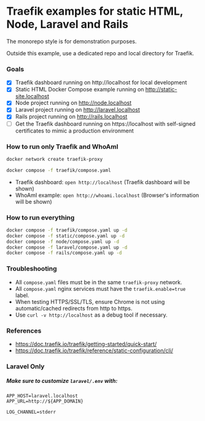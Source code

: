 # Traefik examples for static HTML, Node, Laravel and Rails

The monorepo style is for demonstration purposes.

Outside this example, use a dedicated repo and local directory for Traefik.

### Goals

- [x] Traefik dashboard running on http://localhost for local development
- [x] Static HTML Docker Compose example running on http://static-site.localhost
- [x] Node project running on http://node.localhost
- [x] Laravel project running on http://laravel.localhost
- [x] Rails project running on http://rails.localhost
- [ ] Get the Traefik dashboard running on https://localhost with self-signed certificates to mimic a production environment

### How to run only Traefik and WhoAmI

```sh
docker network create traefik-proxy
```

```sh
docker compose -f traefik/compose.yaml
```

* Traefik dashboard: `open http://localhost` (Traefik dashboard will be shown)
* WhoAmI example: `open http://whoami.localhost` (Browser's information will be shown)

### How to run everything

```sh
docker compose -f traefik/compose.yaml up -d
docker compose -f static/compose.yaml up -d
docker compose -f node/compose.yaml up -d
docker compose -f laravel/compose.yaml up -d
docker compose -f rails/compose.yaml up -d
```

### Troubleshooting

* All `compose.yaml` files must be in the same `traefik-proxy` network.
* All `compose.yaml` nginx services must have the `traefik.enable=true` label.
* When testing HTTPS/SSL/TLS, ensure Chrome is not using automatic/cached redirects from http to https.
* Use `curl -v http://localhost` as a debug tool if necessary.

### References

* https://doc.traefik.io/traefik/getting-started/quick-start/
* https://doc.traefik.io/traefik/reference/static-configuration/cli/

### Laravel Only

##### Make sure to customize `laravel/.env` with:

```
APP_HOST=laravel.localhost
APP_URL=http://${APP_DOMAIN}

LOG_CHANNEL=stderr
```
